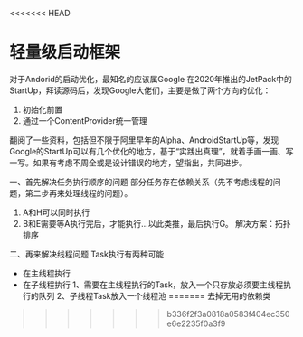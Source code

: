 <<<<<<< HEAD
# 轻量级启动框架

对于Andorid的启动优化，最知名的应该属Google 在2020年推出的JetPack中的StartUp，拜读源码后，发现Google大佬们，主要是做了两个方向的优化：

1. 初始化前置
2. 通过一个ContentProvider统一管理

翻阅了一些资料，包括但不限于阿里早年的Alpha、AndroidStartUp等，发现Google的StartUp可以有几个优化的地方，基于“实践出真理”，就着手画一画、写一写。如果有考虑不周全或是设计错误的地方，望指出，共同进步。

一、首先解决任务执行顺序的问题
部分任务存在依赖关系（先不考虑线程的问题，第二步再来处理线程的问题）。

1. A和H可以同时执行
2. B和E需要等A执行完后，才能执行...以此类推，最后执行G。
   解决方案：拓扑排序

二、再来解决线程问题
Task执行有两种可能

- 在主线程执行
- 在子线程执行
  1、需要在主线程执行的Task，放入一个只存放必须要主线程执行的队列
  2、子线程Task放入一个线程池
=======
去掉无用的依赖类
>>>>>>> b336f2f3a0818a0583f404ec350e6e2235f0a3f9
